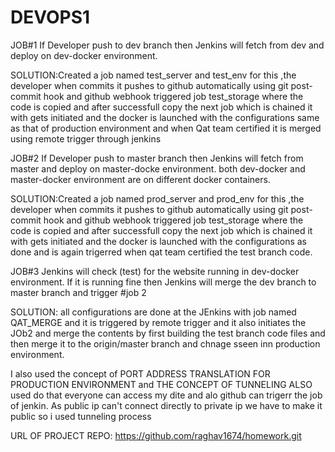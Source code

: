 # DEVOPS1


JOB#1
If Developer push to dev branch then Jenkins will fetch from dev and deploy on dev-docker environment.

SOLUTION:Created a job named test_server and test_env for this ,the developer when commits it pushes to github
           automatically using git post-commit hook and github webhook triggered job test_storage where the code is copied
           and after successfull copy the next job which is chained it with gets initiated and the docker is launched with
           the configurations  same as that of production environment and when Qat team certified it is merged using remote trigger 
           through jenkins

JOB#2
If Developer push to master branch then Jenkins will fetch from master and deploy on master-docke environment.
both dev-docker and master-docker environment are on different docker containers.

SOLUTION:Created a job named prod_server and prod_env for this ,the developer when commits it pushes to github
           automatically using git post-commit hook and github webhook triggered job test_storage where the code is copied
           and after successfull copy the next job which is chained it with gets initiated and the docker is launched with
           the configurations as done and is again trigerred when qat team certified the test branch code.

JOB#3
Jenkins will check (test) for the website running in dev-docker environment. If it is running fine then Jenkins will merge the dev branch to master branch and trigger #job 2

SOLUTION: all configurations are done at the JEnkins with job named QAT_MERGE and it is triggered by remote trigger and it also                    initiates the JOb2 and merge the contents by first building the test branch code files and then merge it to the origin/master             branch and  chnage sseen inn production environment.


I also used the concept of PORT ADDRESS TRANSLATION FOR PRODUCTION ENVIRONMENT and THE CONCEPT OF TUNNELING ALSO used do that everyone can access my dite and alo github can trigerr the job of jenkin. As public ip can't connect directly to private ip we have to make it public so i used tunneling process


URL OF PROJECT REPO:
     https://github.com/raghav1674/homework.git 



[SITE URL]:
        http://2cb84be3.ngrok.io/




